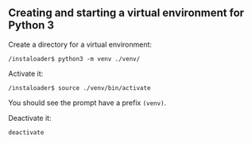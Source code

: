 ## Creating and starting a virtual environment for Python 3

Create a directory for a virtual environment:

```
/instaloader$ python3 -m venv ./venv/
```

Activate it:
```
/instaloader$ source ./venv/bin/activate
```
You should see the prompt have a prefix `(venv)`.

Deactivate it:
```
deactivate
```
